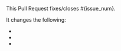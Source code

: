<!---
Thank you for contributing to ryu-js! Please fill out the template below, and remove or add any information as you feel necessary.
--->

This Pull Request fixes/closes #{issue_num}.

It changes the following:

-
-
-
